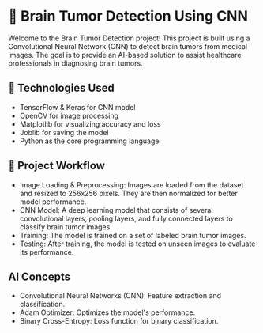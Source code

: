 #  🧠 Brain Tumor Detection Using CNN



Welcome to the Brain Tumor Detection project! This project is built using a Convolutional Neural Network (CNN) to detect brain tumors from medical images. The goal is to provide an AI-based solution to assist healthcare professionals in diagnosing brain tumors.

## 🔧 Technologies Used
- TensorFlow & Keras for CNN model
- OpenCV for image processing
- Matplotlib for visualizing accuracy and loss
- Joblib for saving the model
- Python as the core programming language

## 🚀 Project Workflow
* Image Loading & Preprocessing: Images are loaded from the dataset and resized to 256x256 pixels. They are then normalized for better model performance.
* CNN Model: A deep learning model that consists of several convolutional layers, pooling layers, and fully connected layers to classify brain tumor images.
* Training: The model is trained on a set of labeled brain tumor images.
* Testing: After training, the model is tested on unseen images to evaluate its performance.

##  AI Concepts
- Convolutional Neural Networks (CNN): Feature extraction and classification.
- Adam Optimizer: Optimizes the model's performance.
- Binary Cross-Entropy: Loss function for binary classification.
